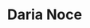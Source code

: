 ---
layout: model.ect
href: '/kitchens/models/classic/daria-noce'
lang: bg
category: '/kitchens/models/classic'
title: 'Daria Noce'
importance: 2
photo: '/кухни/модели/класически/daria-noce/кухня-дария-ноче.jpg'
description: 'Уют и спокойствие. Разкошен профил с плавни дълбоки закръгления и превъзходна прозрачна тъмна политура. Носи в себе си сладки спомени, вдъхновение и мечти.'
highlights:
  - 
    caption: 'Разкош|уют и|спокойствие'
    photo: '/кухни/модели/класически/daria-noce/разкош-уют.png'
  - 
    caption: 'Внимание|към всеки|детайл'
    photo: '/кухни/модели/класически/daria-noce/детайл.png'
  - 
    caption: 'Превъзходна|тъмна|политура'
    photo: '/кухни/модели/класически/daria-noce/тъмна-политура.png'
topics:
  -
    caption: 'Спокойствие и уют'
    description: 'Разкошен профил с плавни дълбоки закръгляния и превъзходен тъмен цвят, носещ в себе си сладки спомени, вдъхновение и мечти. '
    photos:
      - '/кухни/модели/класически/daria-noce/скосяване-1.jpg'
      - '/кухни/модели/класически/daria-noce/аксесоари-2.jpg'
  -
    caption: 'Ясен с изразена структура'
    description: 'Контраста между кафяво и тъмно кафяво, очертава по пленяващ начин формите на вратите. '
    highlight: 'Плътни|врати от бреза'
    photos:
      - '/кухни/модели/класически/daria-noce/скосяване-2.jpg'
      - '/кухни/модели/класически/daria-noce/врати-2.jpg'
  -
    caption: 'Красиви, декоративни елементи.'
    description: 'Витражи, решетки, корнизи, пиластри, външни полици и дръжки от порцелан, всички тези елементи са в основата на великолепната класическа визия на модела. Безброй чекмедженца и малки вратички създават усещане за домашен комфорт. '
    photos:
      - '/кухни/модели/класически/daria-noce/аксесоари-1.jpg'
      - '/кухни/модели/класически/daria-noce/врати-1.jpg'
  -
    caption: 'Електроуреди с класическа визия от последно поколение.'
    description: 'Зад класическата визия на модела кухня, успешно са скрити многофункционални фурни и абсорбатори, предлагащи всички съвременни функции, както и всички модерни технологии за плавно отваряне и затваряне и такива, позволяващи оптимално организиране на пространството.'
    photos:
      - '/кухни/модели/класически/daria-noce/технологии-1.jpg'
      - '/кухни/модели/класически/daria-noce/технологии-2.jpg'
      - '/кухни/модели/класически/daria-noce/технологии-3.jpg'
doors:
  description: 'Масив от ясен с дебелина 20 мм, обработен по специален начин придаващ му мек кафяв цвят. Тази обработка допринася за по-голяма устойчивост на дървесината, като я предпазва от външни въздействия.'
  categories:
    - 
      caption: 'Рамка бреза, табла благородна череша'
      photos:
        - '/кухни/модели/класически/daria-noce/врати/кухненски-вратички-1.jpg'
        - '/кухни/модели/класически/daria-noce/врати/кухненски-вратички-5.jpg'
        - '/кухни/модели/класически/daria-noce/врати/кухненски-вратички-3.jpg'
        - '/кухни/модели/класически/daria-noce/врати/кухненски-вратички-4.jpg'
        - '/кухни/модели/класически/daria-noce/врати/кухненски-вратички-2.jpg'
        - '/кухни/модели/класически/daria-noce/врати/кухненски-вратички-6.jpg'
handles:
  description: 'Дръжките са специално избрани за модела по форма, големина и цвят. Изработени от патиниран месинг и рисуван порцелан.'
  categories:
    - 
      caption: 'Състарен месинг и рисуван порцелан'
      photos:
        - '/кухни/модели/класически/daria-noce/дръжки/дръжки-1.jpg'
        - '/кухни/модели/класически/daria-noce/дръжки/дръжки-2.jpg'
        - '/кухни/модели/класически/daria-noce/дръжки/дръжки-3.jpg'
        - '/кухни/модели/класически/daria-noce/дръжки/дръжки-4.jpg'
worktops:
  description: 'За съвършения завършек на кухнята може да изберете плотове от естесвени материали, както и такива, които успешно ги имитират.Плотове от HPL, EGGER и KAINDL – Австрия. Плотове от гранит NATURAL STONES – Италия.'
  hpl:
    photos:
      - '/кухни/модели/класически/daria-noce/плот/hpl/hpl-1.jpg'
      - '/кухни/модели/класически/daria-noce/плот/hpl/hpl-2.jpg'
      - '/кухни/модели/класически/daria-noce/плот/hpl/hpl-3.jpg'
      - '/кухни/модели/класически/daria-noce/плот/hpl/hpl-4.jpg'
  granite:
    photos:
      - '/кухни/модели/класически/daria-noce/плот/гранит/гранит-1.jpg'
      - '/кухни/модели/класически/daria-noce/плот/гранит/гранит-2.jpg'
      - '/кухни/модели/класически/daria-noce/плот/гранит/гранит-3.jpg'
      - '/кухни/модели/класически/daria-noce/плот/гранит/гранит-4.jpg'
      - '/кухни/модели/класически/daria-noce/плот/гранит/гранит-5.jpg'
      - '/кухни/модели/класически/daria-noce/плот/гранит/гранит-6.jpg'
---